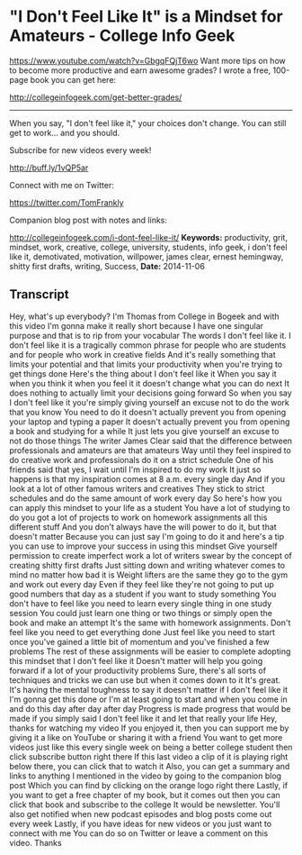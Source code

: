 # "I Don't Feel Like It" is a Mindset for Amateurs - College Info Geek
https://www.youtube.com/watch?v=GbgqFQjT6wo
Want more tips on how to become more productive and earn awesome grades? I wrote a free, 100-page book you can get here:

http://collegeinfogeek.com/get-better-grades/

---------------------

When you say, "I don't feel like it," your choices don't change. You can still get to work... and you should.

Subscribe for new videos every week!

http://buff.ly/1vQP5ar

Connect with me on Twitter:

https://twitter.com/TomFrankly

Companion blog post with notes and links: 

http://collegeinfogeek.com/i-dont-feel-like-it/ ‎
**Keywords:** productivity, grit, mindset, work, creative, college, university, students, info geek, i don't feel like it, demotivated, motivation, willpower, james clear, ernest hemingway, shitty first drafts, writing, Success, 
**Date:** 2014-11-06

## Transcript
 Hey, what's up everybody? I'm Thomas from College in Bogeek and with this video I'm gonna make it really short because I have one singular purpose and that is to rip from your vocabular The words I don't feel like it. I don't feel like it is a tragically common phrase for people who are students and for people who work in creative fields And it's really something that limits your potential and that limits your productivity when you're trying to get things done Here's the thing about I don't feel like it When you say it when you think it when you feel it it doesn't change what you can do next It does nothing to actually limit your decisions going forward So when you say I don't feel like it you're simply giving yourself an excuse not to do the work that you know You need to do it doesn't actually prevent you from opening your laptop and typing a paper It doesn't actually prevent you from opening a book and studying for a while It just lets you give yourself an excuse to not do those things The writer James Clear said that the difference between professionals and amateurs are that amateurs Way until they feel inspired to do creative work and professionals do it on a strict schedule One of his friends said that yes, I wait until I'm inspired to do my work It just so happens is that my inspiration comes at 8 a.m. every single day And if you look at a lot of other famous writers and creatives They stick to strict schedules and do the same amount of work every day So here's how you can apply this mindset to your life as a student You have a lot of studying to do you got a lot of projects to work on homework assignments all this different stuff And you don't always have the will power to do it, but that doesn't matter Because you can just say I'm going to do it and here's a tip you can use to improve your success in using this mindset Give yourself permission to create imperfect work a lot of writers swear by the concept of creating shitty first drafts Just sitting down and writing whatever comes to mind no matter how bad it is Weight lifters are the same they go to the gym and work out every day Even if they feel like they're not going to put up good numbers that day as a student if you want to study something You don't have to feel like you need to learn every single thing in one study session You could just learn one thing or two things or simply open the book and make an attempt It's the same with homework assignments. Don't feel like you need to get everything done Just feel like you need to start once you've gained a little bit of momentum and you've finished a few problems The rest of these assignments will be easier to complete adopting this mindset that I don't feel like it Doesn't matter will help you going forward if a lot of your productivity problems Sure, there's all sorts of techniques and tricks we can use but when it comes down to it It's great. It's having the mental toughness to say it doesn't matter if I don't feel like it I'm gonna get this done or I'm at least going to start and when you come in and do this day after day after day Progress is made progress that would be made if you simply said I don't feel like it and let that really your life Hey, thanks for watching my video If you enjoyed it, then you can support me by giving it a like on YouTube or sharing it with a friend You want to get more videos just like this every single week on being a better college student then click subscribe button right there If this last video a clip of it is playing right below there, you can click that to watch it Also, you can get a summary and links to anything I mentioned in the video by going to the companion blog post Which you can find by clicking on the orange logo right there Lastly, if you want to get a free chapter of my book, but it comes out then you can click that book and subscribe to the college It would be newsletter. You'll also get notified when new podcast episodes and blog posts come out every week Lastly, if you have ideas for new videos or you just want to connect with me You can do so on Twitter or leave a comment on this video. Thanks
